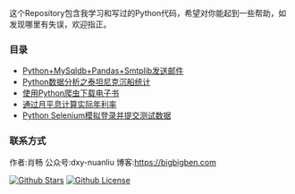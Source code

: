 这个Repository包含我学习和写过的Python代码，希望对你能起到一些帮助，如发现哪里有失误，欢迎指正。

### 目录
+ [Python+MySqldb+Pandas+Smtplib发送邮件](https://github.com/benbendemo/learning-python/blob/master/python-smtplib)
+ [Python数据分析之泰坦尼克沉船统计](https://github.com/benbendemo/learning-python/tree/master/titanic)
+ [使用Python爬虫下载电子书](https://github.com/benbendemo/learning-python/tree/master/python-crawler)
+ [通过月平息计算实际年利率](https://github.com/benbendemo/learning-python/tree/master/python-apr)
+ [Python Selenium模拟登录并提交测试数据](https://github.com/benbendemo/learning-python/tree/master/python-selenium)

### 联系方式

作者:肖畅
公众号:dxy-nuanliu
博客:https://bigbigben.com

[![Github Stars](https://img.shields.io/github/stars/benbendemo/learning-python.svg)]()
[![Github License](https://img.shields.io/github/license/benbendemo/learning-python.svg)]()
